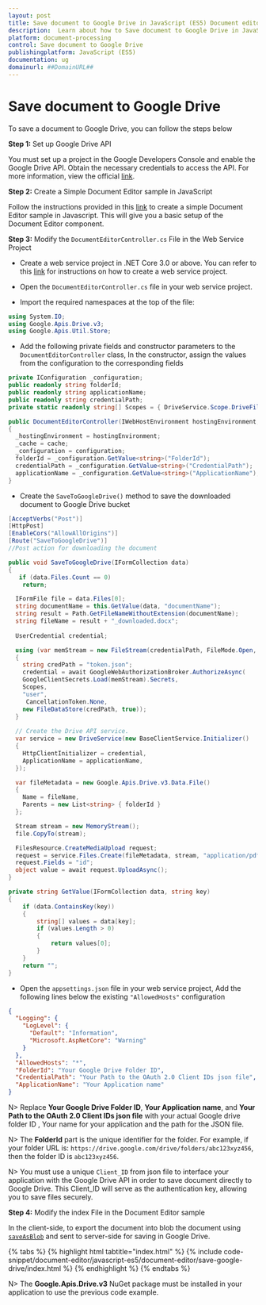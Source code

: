 ```yaml
---
layout: post
title: Save document to Google Drive in JavaScript (ES5) Document editor control | Syncfusion
description:  Learn about how to Save document to Google Drive in JavaScript (ES5) Document editor control of Syncfusion Essential JS 2 and more details.
platform: document-processing
control: Save document to Google Drive
publishingplatform: JavaScript (ES5)
documentation: ug
domainurl: ##DomainURL##
---
```


# Save document to Google Drive

To save a document to Google Drive, you can follow the steps below

**Step 1:** Set up Google Drive API

You must set up a project in the Google Developers Console and enable the Google Drive API. Obtain the necessary credentials to access the API. For more information, view the official [link](https://developers.google.com/drive/api/guides/enable-sdk).

**Step 2:** Create a Simple Document Editor sample in JavaScript

Follow the instructions provided in this [link](../getting-started) to create a simple Document Editor sample in Javascript. This will give you a basic setup of the Document Editor component.

**Step 3:** Modify the `DocumentEditorController.cs` File in the Web Service Project

* Create a web service project in .NET Core 3.0 or above. You can refer to this [link](../web-services-overview) for instructions on how to create a web service project.

* Open the `DocumentEditorController.cs` file in your web service project.

* Import the required namespaces at the top of the file:

```csharp
using System.IO;
using Google.Apis.Drive.v3;
using Google.Apis.Util.Store;
```

* Add the following private fields and constructor parameters to the `DocumentEditorController` class, In the constructor, assign the values from the configuration to the corresponding fields

```csharp
private IConfiguration _configuration;
public readonly string folderId;
public readonly string applicationName;
public readonly string credentialPath;
private static readonly string[] Scopes = { DriveService.Scope.DriveFile, DriveService.Scope.DriveReadonly};

public DocumentEditorController(IWebHostEnvironment hostingEnvironment, IMemoryCache cache, IConfiguration configuration)
{
  _hostingEnvironment = hostingEnvironment;
  _cache = cache;
  _configuration = configuration;
  folderId = _configuration.GetValue<string>("FolderId");
  credentialPath = _configuration.GetValue<string>("CredentialPath");
  applicationName = _configuration.GetValue<string>("ApplicationName");
}
```

* Create the `SaveToGoogleDrive()` method to save the downloaded document to Google Drive bucket

```csharp
[AcceptVerbs("Post")]
[HttpPost]
[EnableCors("AllowAllOrigins")]
[Route("SaveToGoogleDrive")]
//Post action for downloading the document

public void SaveToGoogleDrive(IFormCollection data)
{
   if (data.Files.Count == 0)
    return;

  IFormFile file = data.Files[0];
  string documentName = this.GetValue(data, "documentName");
  string result = Path.GetFileNameWithoutExtension(documentName);
  string fileName = result + "_downloaded.docx";
          
  UserCredential credential;

  using (var memStream = new FileStream(credentialPath, FileMode.Open, FileAccess.Read))
  {
    string credPath = "token.json";
    credential = await GoogleWebAuthorizationBroker.AuthorizeAsync(
    GoogleClientSecrets.Load(memStream).Secrets,
    Scopes,
    "user",
     CancellationToken.None,
    new FileDataStore(credPath, true));
  }
          
  // Create the Drive API service.
  var service = new DriveService(new BaseClientService.Initializer()
  {
    HttpClientInitializer = credential,
    ApplicationName = applicationName,
  });

  var fileMetadata = new Google.Apis.Drive.v3.Data.File()
  {
    Name = fileName,
    Parents = new List<string> { folderId }
  };

  Stream stream = new MemoryStream();
  file.CopyTo(stream);

  FilesResource.CreateMediaUpload request;
  request = service.Files.Create(fileMetadata, stream, "application/pdf");
  request.Fields = "id";
  object value = await request.UploadAsync();
}

private string GetValue(IFormCollection data, string key)
{
    if (data.ContainsKey(key))
    {
        string[] values = data[key];
        if (values.Length > 0)
        {
            return values[0];
        }
    }
    return "";
}
```

* Open the `appsettings.json` file in your web service project, Add the following lines below the existing `"AllowedHosts"` configuration

```json
{
  "Logging": {
    "LogLevel": {
      "Default": "Information",
      "Microsoft.AspNetCore": "Warning"
    }
  },
  "AllowedHosts": "*",
  "FolderId": "Your Google Drive Folder ID",
  "CredentialPath": "Your Path to the OAuth 2.0 Client IDs json file",
  "ApplicationName": "Your Application name"
}
```

N> Replace **Your Google Drive Folder ID**, **Your Application name**, and **Your Path to the OAuth 2.0 Client IDs json file** with your actual Google drive folder ID , Your name for your application and the path for the JSON file.

N> The **FolderId** part is the unique identifier for the folder. For example, if your folder URL is: `https://drive.google.com/drive/folders/abc123xyz456`, then the folder ID is `abc123xyz456`.

N> You must use a unique `Client_ID` from json file to interface your application with the Google Drive API in order to save document directly to Google Drive. This Client_ID will serve as the authentication key, allowing you to save files securely.

**Step 4:**  Modify the index File in the Document Editor sample

In the client-side, to export the document into blob the document using [`saveAsBlob`](https://ej2.syncfusion.com/javascript/documentation/api/document-editor#saveAsBlob) and sent to server-side for saving in Google Drive.

{% tabs %}
{% highlight html tabtitle="index.html" %}
{% include code-snippet/document-editor/javascript-es5/document-editor/save-google-drive/index.html %}
{% endhighlight %}
{% endtabs %}

N> The **Google.Apis.Drive.v3** NuGet package must be installed in your application to use the previous code example.
